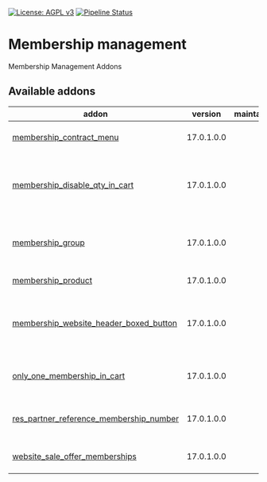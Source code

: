 [![License: AGPL v3](https://img.shields.io/badge/License-AGPL%20v3-blue.svg)](https://www.gnu.org/licenses/agpl-3.0)
[![Pipeline Status](https://gitlab.com/tawasta/odoo/membership/badges/17.0-dev/pipeline.svg)](https://gitlab.com/tawasta/odoo/membership/-/pipelines/)

Membership management
=====================

Membership Management Addons

[//]: # (addons)

Available addons
----------------
addon | version | maintainers | summary
--- | --- | --- | ---
[membership_contract_menu](membership_contract_menu/) | 17.0.1.0.0 |  | Membership contract menu
[membership_disable_qty_in_cart](membership_disable_qty_in_cart/) | 17.0.1.0.0 |  | Disable changing membership product quantity in cart
[membership_group](membership_group/) | 17.0.1.0.0 |  | Add active members to a membership group
[membership_product](membership_product/) | 17.0.1.0.0 |  | Membership Product
[membership_website_header_boxed_button](membership_website_header_boxed_button/) | 17.0.1.0.0 |  | Replaces 'Contact Us' menu from website with Membership links
[only_one_membership_in_cart](only_one_membership_in_cart/) | 17.0.1.0.0 |  | Allow to have only one membership in cart
[res_partner_reference_membership_number](res_partner_reference_membership_number/) | 17.0.1.0.0 |  | Partner field ref as membership number
[website_sale_offer_memberships](website_sale_offer_memberships/) | 17.0.1.0.0 |  | Website sale offer memberships

[//]: # (end addons)
